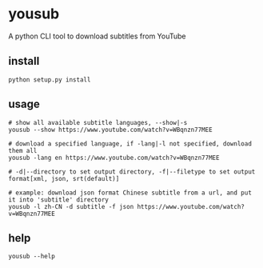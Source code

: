 # yousub
A python CLI tool to download subtitles from YouTube

## install
```
python setup.py install
```
## usage
```
# show all available subtitle languages, --show|-s
yousub --show https://www.youtube.com/watch?v=WBqnzn77MEE

# download a specified language, if -lang|-l not specified, download them all
yousub -lang en https://www.youtube.com/watch?v=WBqnzn77MEE

# -d|--directory to set output directory, -f|--filetype to set output format[xml, json, srt(default)]

# example: download json format Chinese subtitle from a url, and put it into 'subtitle' directory
yousub -l zh-CN -d subtitle -f json https://www.youtube.com/watch?v=WBqnzn77MEE
```
## help
```
yousub --help
```
